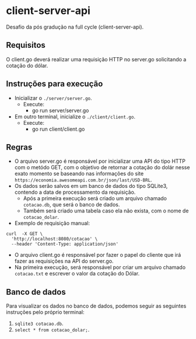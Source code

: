 # client-server-api
Desafio da pós gradução na full cycle (client-server-api).

## Requisitos
O client.go deverá realizar uma requisição HTTP no server.go solicitando a cotação do dólar.

## Instruções para execução
- Inicializar o `./server/server.go`. 
  - Execute:
    - go run server/server.go
- Em outro terminal, inicialize o `./client/client.go`.
  - Execute:
    - go run client/client.go

## Regras
- O arquivo server.go é responsável por inicializar uma API do tipo HTTP com o metódo GET, com o objetivo de retornar a cotação do dolár nesse exato momento se baseando nas informações do site `https://economia.awesomeapi.com.br/json/last/USD-BRL`.
- Os dados serão salvos em um banco de dados do tipo SQLite3, contendo a data de processamento da requisição.
  - Após a primeira execução será criado um arquivo chamado `cotacao.db`, que será o banco de dados.
  - Também será criado uma tabela caso ela não exista, com o nome de `cotacao_dolar`.
- Exemplo de requisição manual:
```curl
curl  -X GET \
  'http://localhost:8080/cotacao' \
  --header 'Content-Type: application/json'
```
- O arquivo client.go é responsável por fazer o papel do cliente que irá fazer as requisições na API do server.go.
- Na primeira execução, será responsável por criar um arquivo chamado `cotacao.txt` e escrever o valor da cotação do Dólar. 

## Banco de dados
Para visualizar os dados no banco de dados, podemos seguir as seguintes instruções pelo próprio terminal:
1. `sqlite3 cotacao.db`.
2. `select * from cotacao_dolar;`.

